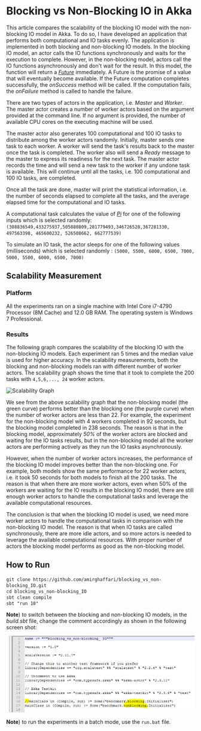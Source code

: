# Blocking vs Non-Blocking IO in Akka

This article compares the scalability of the blocking IO model with the non-blocking IO model in Akka. To do so, I have developed an application that performs both computational and IO tasks evenly. The application is implemented in both blocking and non-blocking IO models. In the blocking IO model, an actor calls the IO functions synchronously and waits for the execution to complete. However, in the non-blocking model, actors call the IO functions asynchronously and don't wait for the result. In this model, the function will return a [*Future*](http://docs.scala-lang.org/overviews/core/futures.html) immediately. A Future is the promise of a value that will eventually become available. If the Future computation completes successfully, the *onSuccess* method will be called. If the computation fails, the *onFailure* method is called to handle the failure.

There are two types of actors in the application, i.e. *Master* and *Worker*. The master actor creates a number of worker actors based on the argument provided at the command line. If no argument is provided, the number of available CPU cores on the executing machine will be used.

The master actor also generates 100 computational and 100 IO tasks to distribute among the worker actors randomly. Initially, master sends one task to each worker. A worker will send the task's results back to the master once the task is completed. The worker also will send a *Ready* message to the master to express its readiness for the next task. The master actor records the time and will send a new task to the worker if any undone task is available. This will continue until all the tasks, i.e. 100 computational and 100 IO tasks, are completed.

Once all the task are done, master will print the statistical information, i.e. the number of seconds elapsed to complete all the tasks, and the average elapsed time for the computational and IO tasks.

A computational task calculates the value of [*Pi*](https://github.com/amirghaffari/Calculating-Pi-Using-Akka) for one of the following inputs which is selected randomly:
```(308836549,433275937,505880809,281779493,346726528,367281330, 497563398, 465600232, 526508662, 662777539)```

To simulate an IO task, the actor sleeps for one of the following values (milliseconds) which is selected randomly :
```(5000, 5500, 6000, 6500, 7000, 5000, 5500, 6000, 6500, 7000)```



## Scalability Measurement
### Platform
All the experiments ran on a single machine with Intel Core i7-4790 Processor (8M Cache) and 12.0 GB RAM. The operating system is Windows 7 Professional.

### Results

The following graph compares the scalability of the blocking IO with the non-blocking IO models. Each experiment ran 5 times and the median value is used for higher accuracy. In the scalability measurements, both the blocking and non-blocking models ran with different number of worker actors. The scalability graph shows the time that it took to complete the 200 tasks with ```4,5,6,..., 24``` worker actors.

![Scalability Graph](https://github.com/amirghaffari/blocking_vs_non-blocking_IO/blob/master/scalability.png "Scalability Graph")

We see from the above scalability graph that the non-blocking model (the green curve) performs better than the blocking one (the purple curve) when the number of worker actors are less than 22. For example, the experiment for the non-blocking model with 4 workers completed in 92 seconds, but the blocking model completed in 238 seconds. The reason is that in the blocking model, approximately *50%* of the worker actors are blocked and waiting for the IO tasks results, but in the non-blocking model all the worker actors are performing actively as they run the IO tasks asynchronously.

However, when the number of worker actors increases, the performance of the blocking IO model improves better than the non-blocking one. For example, both models show the same performance for 22 worker actors, i.e. it took 50 seconds for both models to finish all the 200 tasks. The reason is that when there are more worker actors, even when 50% of the workers are waiting for the IO results in the blocking IO model, there are still enough worker actors to handle the computational tasks and leverage the available computational resources.

The conclusion is that when the blocking IO model is used, we need more worker actors to handle the computational tasks in comparison with the non-blocking IO model. The reason is that when IO tasks are called synchronously, there are more idle actors, and so more actors is needed to leverage the available computational resources. With proper number of actors the blocking model performs as good as the non-blocking model.


## How to Run

```{r, engine='bash', count_lines}
git clone https://github.com/amirghaffari/blocking_vs_non-blocking_IO.git
cd blocking_vs_non-blocking_IO
sbt clean compile
sbt "run 10" 
```

**Note**) to switch between the blocking and non-blocking IO models, in the *build.sbt* file, change the comment accordingly as shown in the following screen shot:

![switch between the blocking and non-blocking IO models](https://github.com/amirghaffari/blocking_vs_non-blocking_IO/blob/master/switch.png "switch between the blocking and non-blocking IO models")

**Note**) to run the experiments in a batch mode, use the `run.bat` file.


